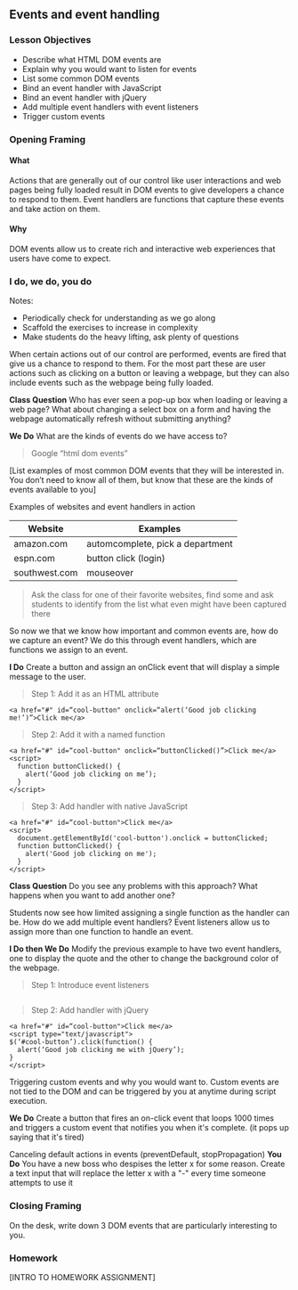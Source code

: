 
## Events and event handling

### Lesson Objectives

* Describe what HTML DOM events are
* Explain why you would want to listen for events 
* List some common DOM events
* Bind an event handler with JavaScript
* Bind an event handler with jQuery
* Add multiple event handlers with event listeners
* Trigger custom events

### Opening Framing
#### What
Actions that are generally out of our control like user interactions and web pages being fully loaded result in DOM events to give developers a chance to respond to them. Event handlers are functions that capture these events and take action on them.

#### Why
DOM events allow us to create rich and interactive web experiences that users have come to expect.

### I do, we do, you do
Notes: 
* Periodically check for understanding as we go along
* Scaffold the exercises to increase in complexity
* Make students do the heavy lifting, ask plenty of questions

When certain actions out of our control are performed, events are fired that give us a chance to respond to them. For the most part these are user actions such as clicking on a button or leaving a webpage, but they can also include events such as the webpage being fully loaded. 

**Class Question** 
Who has ever seen a pop-up box when loading or leaving a web page? What about changing a select box on a form and having the webpage automatically refresh without submitting anything?

**We Do**
What are the kinds of events do we have access to? 
> Google “html dom events”

[List examples of most common DOM events that they will be interested in. You don’t need to know all of them, but know that these are the kinds of events available to you]

Examples of websites and event handlers in action

Website       | Examples
------------- | ---------------------------------
amazon.com    | automcomplete, pick a department
espn.com      | button click (login)
southwest.com | mouseover 

> Ask the class for one of their favorite websites, find some and ask students to identify from the list what even might have been captured there 

So now we that we know how important and common events are, how do we capture an event? We do this through event handlers, which are functions we assign to an event. 

**I Do** Create a button and assign an onClick event that will display a simple message to the user.

> Step 1: Add it as an HTML attribute 
```
<a href="#" id=“cool-button" onclick=“alert(‘Good job clicking me!’)”>Click me</a>
```

> Step 2: Add it with a named function
```
<a href="#" id=“cool-button" onclick=“buttonClicked()”>Click me</a>
<script> 
  function buttonClicked() { 
    alert(‘Good job clicking on me’); 
  } 
</script>
```

> Step 3: Add handler with native JavaScript
```
<a href="#" id=“cool-button">Click me</a>
<script> 
  document.getElementById('cool-button').onclick = buttonClicked;
  function buttonClicked() { 
    alert('Good job clicking on me'); 
  } 
</script>
```

**Class Question** Do you see any problems with this approach? What happens when you want to add another one?

Students now see how limited assigning a single function as the handler can be. How do we add multiple event handlers? Event listeners allow us to assign more than one function to handle an event. 

**I Do then We Do**
Modify the previous example to have two event handlers, one to display the quote and the other to change the background color of the webpage.

> Step 1: Introduce event listeners
```

```

> Step 2: Add handler with jQuery
```
<a href="#" id=“cool-button">Click me</a>
<script type="text/javascript">
$(‘#cool-button’).click(function() { 
  alert(‘Good job clicking me with jQuery’); 
} 
</script>
``` 

Triggering custom events and why you would want to. Custom events are not tied to the DOM and can be triggered by you at anytime during script execution. 

**We Do**
Create a button that fires an on-click event that loops 1000 times and triggers a custom event that notifies you when it's complete. (it pops up saying that it's tired) 

Canceling default actions in events (preventDefault, stopPropagation)
**You Do**
You have a new boss who despises the letter x for some reason. Create a text input that will replace the letter x with a "-" every time someone attempts to use it

### Closing Framing
On the desk, write down 3 DOM events that are particularly interesting to you.

### Homework
[INTRO TO HOMEWORK ASSIGNMENT]

